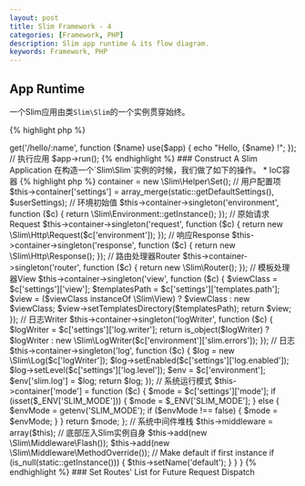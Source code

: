 ```yaml
---
layout: post
title: Slim Framework - 4
categories: [Framework, PHP]
description: Slim app runtime & its flow diagram.
keywords: Framework, PHP
---
```

## App Runtime

一个Slim应用由类`Slim\Slim`的一个实例贯穿始终。

{% highlight php %}
<?php
require "vendor/autoload.php";

// 构造Slim运行实例
$app = new \Slim\Slim();

// 设置路由
$app->get('/hello/:name', function ($name) use($app) {
    echo "Hello, {$name} !";
});

// 执行应用
$app->run();
{% endhighlight %}

### Construct A Slim Application

在构造一个`Slim\Slim`实例的时候，我们做了如下的操作。

* IoC容器

{% highlight php %}
<?php
namespace Slim;

class Slim
{
    /**
     * Constructor
     * @param  array $userSettings Associative array of application settings
     */
    public function __construct(array $userSettings = array())
    {
        // 构造依赖容器
        $this->container = new \Slim\Helper\Set();
        
        // 用户配置项
        $this->container['settings'] = array_merge(static::getDefaultSettings(), $userSettings);

        // 环境初始值
        $this->container->singleton('environment', function ($c) {
            return \Slim\Environment::getInstance();
        });

        // 原始请求Request
        $this->container->singleton('request', function ($c) {
            return new \Slim\Http\Request($c['environment']);
        });

        // 响应Response
        $this->container->singleton('response', function ($c) {
            return new \Slim\Http\Response();
        });

        // 路由处理器Router
        $this->container->singleton('router', function ($c) {
            return new \Slim\Router();
        });

        // 模板处理器View
        $this->container->singleton('view', function ($c) {
            $viewClass = $c['settings']['view'];
            $templatesPath = $c['settings']['templates.path'];

            $view = ($viewClass instanceOf \Slim\View) ? $viewClass : new $viewClass;
            $view->setTemplatesDirectory($templatesPath);
            return $view;
        });

        // 日志Writer
        $this->container->singleton('logWriter', function ($c) {
            $logWriter = $c['settings']['log.writer'];

            return is_object($logWriter) ? $logWriter : new \Slim\LogWriter($c['environment']['slim.errors']);
        });

        // 日志
        $this->container->singleton('log', function ($c) {
            $log = new \Slim\Log($c['logWriter']);
            $log->setEnabled($c['settings']['log.enabled']);
            $log->setLevel($c['settings']['log.level']);
            $env = $c['environment'];
            $env['slim.log'] = $log;

            return $log;
        });

        // 系统运行模式
        $this->container['mode'] = function ($c) {
            $mode = $c['settings']['mode'];

            if (isset($_ENV['SLIM_MODE'])) {
                $mode = $_ENV['SLIM_MODE'];
            } else {
                $envMode = getenv('SLIM_MODE');
                if ($envMode !== false) {
                    $mode = $envMode;
                }
            }

            return $mode;
        };

        // 系统中间件堆栈
        $this->middleware = array($this); // 底部压入Slim实例自身
        $this->add(new \Slim\Middleware\Flash());
        $this->add(new \Slim\Middleware\MethodOverride());

        // Make default if first instance
        if (is_null(static::getInstance())) {
            $this->setName('default');
        }
    }
}
{% endhighlight %}

### Set Routes' List for Future Request Dispatch

